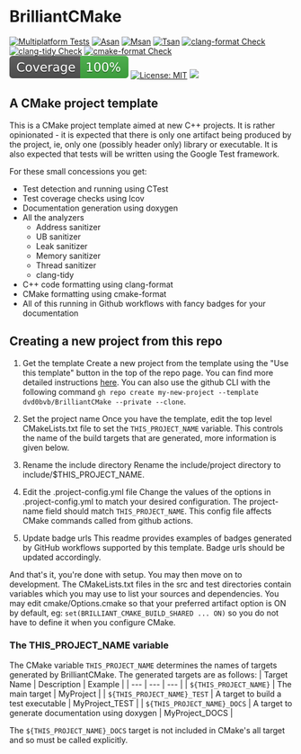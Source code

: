 # BrilliantCMake 
[![Multiplatform Tests](https://github.com/dvd0bvb/BrilliantCMake/actions/workflows/cmake-multi-platform.yml/badge.svg)](https://github.com/dvd0bvb/BrilliantCMake/actions/workflows/cmake-multi-platform.yml) [![Asan](https://github.com/dvd0bvb/BrilliantCMake/actions/workflows/asan.yml/badge.svg)](https://github.com/dvd0bvb/BrilliantCMake/actions/workflows/asan.yml) [![Msan](https://github.com/dvd0bvb/BrilliantCMake/actions/workflows/msan.yml/badge.svg)](https://github.com/dvd0bvb/BrilliantCMake/actions/workflows/asan.yml) [![Tsan](https://github.com/dvd0bvb/BrilliantCMake/actions/workflows/tsan.yml/badge.svg)](https://github.com/dvd0bvb/BrilliantCMake/actions/workflows/tsan.yml) 
[![clang-format Check](https://github.com/dvd0bvb/BrilliantCMake/actions/workflows/clang-format-check.yml/badge.svg)](https://github.com/dvd0bvb/BrilliantCMake/actions/workflows/clang-format-check.yml) [![clang-tidy Check](https://github.com/dvd0bvb/BrilliantCMake/actions/workflows/clang-tidy-check.yml/badge.svg)](https://github.com/dvd0bvb/BrilliantCMake/actions/workflows/clang-tidy-check.yml) [![cmake-format Check](https://github.com/dvd0bvb/BrilliantCMake/actions/workflows/cmake-format-check.yml/badge.svg)](https://github.com/dvd0bvb/BrilliantCMake/actions/workflows/cmake-format-check.yml)
![coverage](./.github/actions/make-coverage-badge/coverage.svg) [![License: MIT](https://img.shields.io/badge/License-MIT-yellow.svg)](https://opensource.org/licenses/MIT) [<img src="https://img.buymeacoffee.com/button-api/?text=Buy me a coffee&emoji=&slug=dvd0bvb&button_colour=deddda&font_colour=000000&font_family=Inter&outline_colour=000000&coffee_colour=FFDD00" height="21px"/>](https://www.buymeacoffee.com/dvd0bvb")

## A CMake project template
This is a CMake project template aimed at new C++ projects. It is rather opinionated - it is expected that there is only one artifact being produced by the project, ie, only one (possibly header only) library or executable. It is also expected that tests will be written using the Google Test framework.

For these small concessions you get:
- Test detection and running using CTest
- Test coverage checks using lcov
- Documentation generation using doxygen
- All the analyzers
  - Address sanitizer
  - UB sanitizer
  - Leak sanitizer
  - Memory sanitizer
  - Thread sanitizer
  - clang-tidy
- C++ code formatting using clang-format
- CMake formatting using cmake-format
- All of this running in Github workflows with fancy badges for your documentation

## Creating a new project from this repo
1. Get the template
Create a new project from the template using the "Use this template" button in the top of the repo page. You can find more detailed instructions [here](https://docs.github.com/en/repositories/creating-and-managing-repositories/creating-a-repository-from-a-template). 
You can also use the github CLI with the following command `gh repo create my-new-project --template dvd0bvb/BrilliantCMake --private --clone`.

2. Set the project name
Once you have the template, edit the top level CMakeLists.txt file to set the `THIS_PROJECT_NAME` variable. This controls the name of the build targets that are generated, more information is given below.

3. Rename the include directory
Rename the include/project directory to include/$THIS_PROJECT_NAME. 

4. Edit the .project-config.yml file
Change the values of the options in .project-config.yml to match your desired configuration. The project-name field should match `THIS_PROJECT_NAME`. This config file affects CMake commands called from github actions. 

5. Update badge urls
This readme provides examples of badges generated by GitHub workflows supported by this template. Badge urls should be updated accordingly.

And that's it, you're done with setup. You may then move on to development. The CMakeLists.txt files in the src and test directories contain variables which you may use to list your sources and dependencies. You may edit cmake/Options.cmake so that your preferred artifact option is ON by default, eg: `set(BRILLIANT_CMAKE_BUILD_SHARED ... ON)` so you do not have to define it when you configure CMake. 

### The THIS_PROJECT_NAME variable
The CMake variable `THIS_PROJECT_NAME` determines the names of targets generated by BrilliantCMake. The generated targets are as follows:
| Target Name | Description | Example |
| --- | --- | --- |
| `${THIS_PROJECT_NAME}` | The main target | MyProject |
| `${THIS_PROJECT_NAME}_TEST` | A target to build a test executable | MyProject_TEST |
| `${THIS_PROJECT_NAME}_DOCS` | A target to generate documentation using doxygen | MyProject_DOCS |

The `${THIS_PROJECT_NAME}_DOCS` target is not included in CMake's all target and so must be called explicitly. 